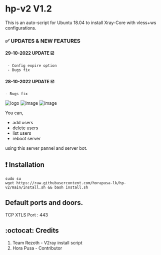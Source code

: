 # hp-v2 V1.2
This is an auto-script for Ubuntu 18.04 to install Xray-Core with vless+ws configurations.

### ✅ UPDATES & NEW FEATURES
 
#### 29-10-2022 UPDATE ☑️
```
 - Config expire option
 - Bugs fix
```
 
#### 28-10-2022 UPDATE ☑️
 ```
 - Bugs fix
 ```
![logo](https://telegra.ph/file/1b7cc871ebd3d5399f998.png)
![image](https://user-images.githubusercontent.com/73831309/198828709-85a13c68-aedc-4a21-a253-f9cc910c3905.png) 
![image](https://user-images.githubusercontent.com/73831309/198828740-33b14adb-e561-4c03-a5fc-077996eb4f68.png)


You can,
* add users
* delete users
* list users
* reboot server

using this server pannel and server bot.

## :heavy_exclamation_mark: Installation
```
sudo su 
wget https://raw.githubusercontent.com/horapusa-lk/hp-v2/main/install.sh && bash install.sh
```

## Default ports and doors.

TCP XTLS Port : 443

## :octocat: Credits

1. Team Rezoth - V2ray install script
2. Hora Pusa - Contributor
